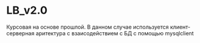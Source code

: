 # LB_v2.0

Курсовая на основе прошлой. В данном случае используется клиент-серверная аритектура с взаисодействием с БД с помощью mysqlclient
